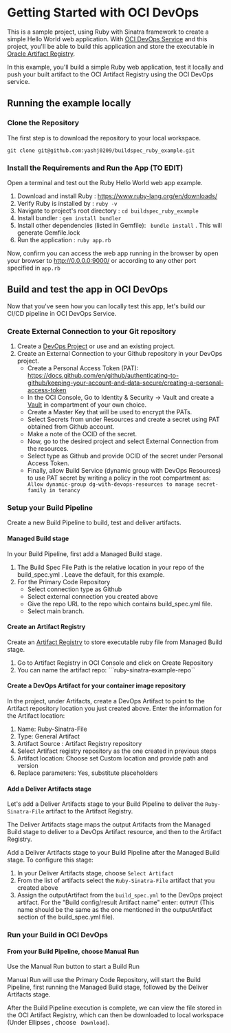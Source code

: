 # Getting Started with OCI DevOps
This is a sample project, using Ruby with Sinatra framework to create a simple Hello World web application. With [OCI DevOps Service](https://www.oracle.com/devops/devops-service/) and this project, you'll be able to build this application and store the executable in [Oracle Artifact Registry](https://docs.oracle.com/en-us/iaas/artifacts/using/overview.htm).

In this example, you'll build a simple Ruby web application, test it locally and push your built artifact to the OCI Artifact Registry using the OCI DevOps service.

## Running the example locally 

### Clone the Repository 
The first step is to download the repository to your local workspace.

```
git clone git@github.com:yashj0209/buildspec_ruby_example.git
```

### Install the Requirements and Run the App (TO EDIT)
Open a terminal and test out the Ruby Hello World web app example.

1. Download and install Ruby : https://www.ruby-lang.org/en/downloads/
2. Verify Ruby is installed by : ```ruby -v```
3. Navigate to project's root directory : ```cd buildspec_ruby_example ```
4. Install bundler : ``` gem install bundler ```
5. Install other dependencies (listed in Gemfile): ``` bundle install``` . This will generate Gemfile.lock
6. Run the application : ``` ruby app.rb ```

Now, confirm you can access the web app running in the browser by open your browser to http://0.0.0.0:9000/ or according to any other port specified in ```app.rb``` 


## Build and test the app in OCI DevOps

Now that you've seen how you can locally test this app, let's build our CI/CD pipeline in OCI DevOps Service.

### Create External Connection to your Git repository 

1. Create a [DevOps Project](https://docs.oracle.com/en-us/iaas/Content/devops/using/devops_projects.htm) or use and an existing project. 
2. Create an External Connection to your Github repository in your DevOps project.
   - Create a Personal Access Token (PAT): https://docs.github.com/en/github/authenticating-to-github/keeping-your-account-and-data-secure/creating-a-personal-access-token
   - In the OCI Console, Go to Identity & Security -> Vault and create a [Vault]( https://docs.oracle.com/en-us/iaas/Content/KeyManagement/Concepts/keyoverview.htm) in compartment of your own choice.
   - Create a Master Key that will be used to encrypt the PATs. 
   - Select Secrets from under Resources and create a secret using PAT obtained from Github account.
   - Make a note of the OCID of the secret.
   - Now, go to the desired project and select External Connection from the resources.
   - Select type as Github and provide OCID of the secret under Personal Access Token.
   - Finally, allow Build Service (dynamic group with DevOps Resources) to use PAT secret by writing a policy in the root compartment as: ``` Allow dynamic-group dg-with-devops-resources to manage secret-family in tenancy```

### Setup your Build Pipeline

Create a new Build Pipeline to build, test and deliver artifacts. 

#### Managed Build stage

In your Build Pipeline, first add a Managed Build stage. 

1. The Build Spec File Path is the relative location in your repo of the build_spec.yml . Leave the default, for this example. 
2. For the Primary Code Repository 
   - Select connection type as Github
   - Select external connection you created above
   - Give the repo URL to the repo which contains build_spec.yml file.
   - Select main branch.

#### Create an Artifact Registry

Create an [Artifact Registry](https://docs.oracle.com/en-us/iaas/artifacts/using/manage-repos.htm) to store executable ruby file from Managed Build stage.
1. Go to Artifact Registry in OCI Console and click on Create Repository
2. You can name the artifact repo: ```ruby-sinatra-example-repo``


#### Create a DevOps Artifact for your container image repository 

In the project, under Artifacts, create a DevOps Artifact to point to the Artifact repository location you just created above. Enter the information for the Artifact location:

1. Name: Ruby-Sinatra-File
2. Type: General Artifact 
3. Artifact Source : Artifact Registry repository 
4. Select Artifact registry repository as the one created in previous steps
5. Artifact location: Choose set Custom location and provide path and version
6. Replace parameters: Yes, substitute placeholders

#### Add a Deliver Artifacts stage

Let's add a Deliver Artifacts stage to your Build Pipeline to deliver the ```Ruby-Sinatra-File``` artifact to the Artifact Registry.

The Deliver Artifacts stage maps the output Artifacts from the Managed Build stage to deliver to a DevOps Artifact resource, and then to the Artifact Registry.

Add a Deliver Artifacts stage to your Build Pipeline after the Managed Build stage. To configure this stage:

1. In your Deliver Artifacts stage, choose ```Select Artifact```
2. From the list of artifacts select the ```Ruby-Sinatra-File``` artifact that you created above
3. Assign the outputArtifact from the ```build_spec.yml``` to the DevOps project artifact. For the "Build config/result Artifact name" enter: ```OUTPUT``` (This name should be the same as the one mentioned in the outputArtifact section of the build_spec.yml file).

### Run your Build in OCI DevOps

#### From your Build Pipeline, choose Manual Run

Use the Manual Run button to start a Build Run

Manual Run will use the Primary Code Repository, will start the Build Pipeline, first running the Managed Build stage, followed by the Deliver Artifacts stage.

After the Build Pipeline execution is complete, we can view the file stored in the OCI Artifact Registry, which can then be downloaded to local workspace (Under Ellipses , choose ``` Download```).
